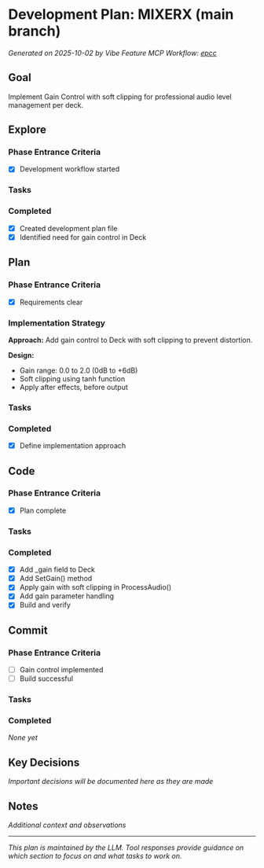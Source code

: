 # Development Plan: MIXERX (main branch)

*Generated on 2025-10-02 by Vibe Feature MCP*
*Workflow: [epcc](https://mrsimpson.github.io/responsible-vibe-mcp/workflows/epcc)*

## Goal
Implement Gain Control with soft clipping for professional audio level management per deck.

## Explore

### Phase Entrance Criteria
- [x] Development workflow started

### Tasks

### Completed
- [x] Created development plan file
- [x] Identified need for gain control in Deck

## Plan

### Phase Entrance Criteria
- [x] Requirements clear

### Implementation Strategy

**Approach:** Add gain control to Deck with soft clipping to prevent distortion.

**Design:**
- Gain range: 0.0 to 2.0 (0dB to +6dB)
- Soft clipping using tanh function
- Apply after effects, before output

### Tasks

### Completed
- [x] Define implementation approach

## Code

### Phase Entrance Criteria
- [x] Plan complete

### Tasks

### Completed
- [x] Add _gain field to Deck
- [x] Add SetGain() method
- [x] Apply gain with soft clipping in ProcessAudio()
- [x] Add gain parameter handling
- [x] Build and verify

## Commit

### Phase Entrance Criteria
- [ ] Gain control implemented
- [ ] Build successful

### Tasks

### Completed
*None yet*

## Key Decisions
*Important decisions will be documented here as they are made*

## Notes
*Additional context and observations*

---
*This plan is maintained by the LLM. Tool responses provide guidance on which section to focus on and what tasks to work on.*
